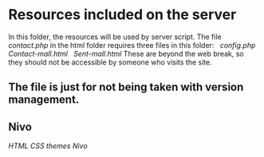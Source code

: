# Resources included on the server
In this folder, the resources will be used by server script.
The file *contact.php* in the html folder requires three files in this folder:
  *config.php*
   *Contact-mall.html*
  *Sent-mall.html*
These are beyond the web break, so they should not be accessible by
someone who visits the site.
## The file is just for not being taken with version management.
## Nivo
*HTML*
*CSS*
*themes*
*Nivo*

